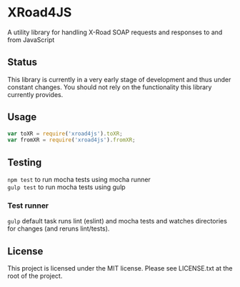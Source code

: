 # XRoad4JS
A utility library for handling X-Road SOAP requests and responses to and from JavaScript

## Status

This library is currently in a very early stage of development and thus under
constant changes. You should not rely on the functionality this library currently
provides.

## Usage

```javascript
var toXR = require('xroad4js').toXR;
var fromXR = require('xroad4js').fromXR;
```

## Testing
`npm test` to run mocha tests using mocha runner  
`gulp test` to run mocha tests using gulp

### Test runner
`gulp` default task runs lint (eslint) and mocha tests and watches directories
for changes (and reruns lint/tests).

## License
This project is licensed under the MIT license. Please see LICENSE.txt at the
root of the project.
